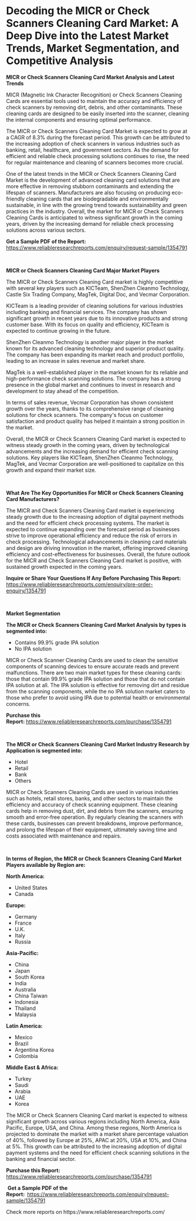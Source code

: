 <p><h1>Decoding the MICR or Check Scanners Cleaning Card Market: A Deep Dive into the Latest Market Trends, Market Segmentation, and Competitive Analysis</h1></p><p><strong>MICR or Check Scanners Cleaning Card Market Analysis and Latest Trends</strong></p>
<p><p>MICR (Magnetic Ink Character Recognition) or Check Scanners Cleaning Cards are essential tools used to maintain the accuracy and efficiency of check scanners by removing dirt, debris, and other contaminants. These cleaning cards are designed to be easily inserted into the scanner, cleaning the internal components and ensuring optimal performance.</p><p>The MICR or Check Scanners Cleaning Card Market is expected to grow at a CAGR of 8.3% during the forecast period. This growth can be attributed to the increasing adoption of check scanners in various industries such as banking, retail, healthcare, and government sectors. As the demand for efficient and reliable check processing solutions continues to rise, the need for regular maintenance and cleaning of scanners becomes more crucial.</p><p>One of the latest trends in the MICR or Check Scanners Cleaning Card Market is the development of advanced cleaning card solutions that are more effective in removing stubborn contaminants and extending the lifespan of scanners. Manufacturers are also focusing on producing eco-friendly cleaning cards that are biodegradable and environmentally sustainable, in line with the growing trend towards sustainability and green practices in the industry. Overall, the market for MICR or Check Scanners Cleaning Cards is anticipated to witness significant growth in the coming years, driven by the increasing demand for reliable check processing solutions across various sectors.</p></p>
<p><strong>Get a Sample PDF of the Report:&nbsp;</strong> <a href="https://www.reliableresearchreports.com/enquiry/request-sample/1354791">https://www.reliableresearchreports.com/enquiry/request-sample/1354791</a></p>
<p>&nbsp;</p>
<p><strong>MICR or Check Scanners Cleaning Card Major Market Players</strong></p>
<p><p>The MICR or Check Scanners Cleaning Card market is highly competitive with several key players such as KICTeam, ShenZhen Cleanmo Technology, Castle Six Trading Company, MagTek, Digital Doc, and Vecmar Corporation.</p><p>KICTeam is a leading provider of cleaning solutions for various industries including banking and financial services. The company has shown significant growth in recent years due to its innovative products and strong customer base. With its focus on quality and efficiency, KICTeam is expected to continue growing in the future.</p><p>ShenZhen Cleanmo Technology is another major player in the market known for its advanced cleaning technology and superior product quality. The company has been expanding its market reach and product portfolio, leading to an increase in sales revenue and market share.</p><p>MagTek is a well-established player in the market known for its reliable and high-performance check scanning solutions. The company has a strong presence in the global market and continues to invest in research and development to stay ahead of the competition.</p><p>In terms of sales revenue, Vecmar Corporation has shown consistent growth over the years, thanks to its comprehensive range of cleaning solutions for check scanners. The company's focus on customer satisfaction and product quality has helped it maintain a strong position in the market.</p><p>Overall, the MICR or Check Scanners Cleaning Card market is expected to witness steady growth in the coming years, driven by technological advancements and the increasing demand for efficient check scanning solutions. Key players like KICTeam, ShenZhen Cleanmo Technology, MagTek, and Vecmar Corporation are well-positioned to capitalize on this growth and expand their market size.</p></p>
<p>&nbsp;</p>
<p><strong>What Are The Key Opportunities For MICR or Check Scanners Cleaning Card Manufacturers?</strong></p>
<p><p>The MICR and Check Scanners Cleaning Card market is experiencing steady growth due to the increasing adoption of digital payment methods and the need for efficient check processing systems. The market is expected to continue expanding over the forecast period as businesses strive to improve operational efficiency and reduce the risk of errors in check processing. Technological advancements in cleaning card materials and design are driving innovation in the market, offering improved cleaning efficiency and cost-effectiveness for businesses. Overall, the future outlook for the MICR and Check Scanners Cleaning Card market is positive, with sustained growth expected in the coming years.</p></p>
<p><strong>Inquire or Share Your Questions If Any Before Purchasing This Report:</strong> <a href="https://www.reliableresearchreports.com/enquiry/pre-order-enquiry/1354791">https://www.reliableresearchreports.com/enquiry/pre-order-enquiry/1354791</a></p>
<p>&nbsp;</p>
<p><strong>Market Segmentation</strong></p>
<p><strong>The MICR or Check Scanners Cleaning Card Market Analysis by types is segmented into:</strong></p>
<p><ul><li>Contains 99.9% grade IPA solution</li><li>No IPA solution</li></ul></p>
<p><p>MICR or Check Scanner Cleaning Cards are used to clean the sensitive components of scanning devices to ensure accurate reads and prevent malfunctions. There are two main market types for these cleaning cards: those that contain 99.9% grade IPA solution and those that do not contain IPA solution at all. The IPA solution is effective for removing dirt and residue from the scanning components, while the no IPA solution market caters to those who prefer to avoid using IPA due to potential health or environmental concerns.</p></p>
<p><strong>Purchase this Report:&nbsp;</strong><a href="https://www.reliableresearchreports.com/purchase/1354791">https://www.reliableresearchreports.com/purchase/1354791</a></p>
<p>&nbsp;</p>
<p><strong>The MICR or Check Scanners Cleaning Card Market Industry Research by Application is segmented into:</strong></p>
<p><ul><li>Hotel</li><li>Retail</li><li>Bank</li><li>Others</li></ul></p>
<p><p>MICR or Check Scanners Cleaning Cards are used in various industries such as hotels, retail stores, banks, and other sectors to maintain the efficiency and accuracy of check scanning equipment. These cleaning cards help in removing dust, dirt, and debris from the scanners, ensuring smooth and error-free operation. By regularly cleaning the scanners with these cards, businesses can prevent breakdowns, improve performance, and prolong the lifespan of their equipment, ultimately saving time and costs associated with maintenance and repairs.</p></p>
<p>&nbsp;</p>
<p><strong>In terms of Region, the MICR or Check Scanners Cleaning Card Market Players available by Region are:</strong></p>
<p>
    <p> <strong> North America: </strong>
        <ul>
            <li>United States</li>
            <li>Canada</li>
        </ul>
        </p> 
    <p> <strong> Europe: </strong>
        <ul>
            <li>Germany</li>
            <li>France</li>
            <li>U.K.</li>
            <li>Italy</li>
            <li>Russia</li>
        </ul>
        </p> 
    <p> <strong> Asia-Pacific: </strong>
        <ul>
            <li>China</li>
            <li>Japan</li>
            <li>South Korea</li>
            <li>India</li>
            <li>Australia</li>
            <li>China Taiwan</li>
            <li>Indonesia</li>
            <li>Thailand</li>
            <li>Malaysia</li>
        </ul>
        </p> 
    <p> <strong> Latin America: </strong>
        <ul>
            <li>Mexico</li>
            <li>Brazil</li>
            <li>Argentina Korea</li>
            <li>Colombia</li>
        </ul>
        </p> 
    <p> <strong> Middle East & Africa: </strong>
        <ul>
            <li>Turkey</li>
            <li>Saudi</li>
            <li>Arabia</li>
            <li>UAE</li>
            <li>Korea</li>
        </ul>
    </p>
    </p>
<p><p>The MICR or Check Scanners Cleaning Card market is expected to witness significant growth across various regions including North America, Asia Pacific, Europe, USA, and China. Among these regions, North America is projected to dominate the market with a market share percentage valuation of 40%, followed by Europe at 25%, APAC at 20%, USA at 10%, and China at 5%. This growth can be attributed to the increasing adoption of digital payment systems and the need for efficient check scanning solutions in the banking and financial sector.</p></p>
<p><strong>Purchase this Report: </strong><a href="https://www.reliableresearchreports.com/purchase/1354791">https://www.reliableresearchreports.com/purchase/1354791</a></p>
<p>&nbsp;<strong>Get a Sample PDF of the Report:&nbsp;&nbsp;</strong><a href="https://www.reliableresearchreports.com/enquiry/request-sample/1354791">https://www.reliableresearchreports.com/enquiry/request-sample/1354791</a></p>
<p><strong></strong></p>
<p>Check more reports on https://www.reliableresearchreports.com/</p>